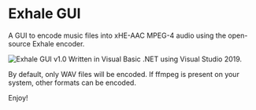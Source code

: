 # Exhale GUI
A GUI to encode music files into xHE-AAC MPEG-4 audio using the open-source Exhale encoder.

![Exhale GUI v1.0](https://moisescardona.me/wp-content/uploads/2020/07/Exhale-GUI-v1.0.png)
Written in Visual Basic .NET using Visual Studio 2019.

By default, only WAV files will be encoded. If ffmpeg is present on your system, other formats can be encoded.

Enjoy!
